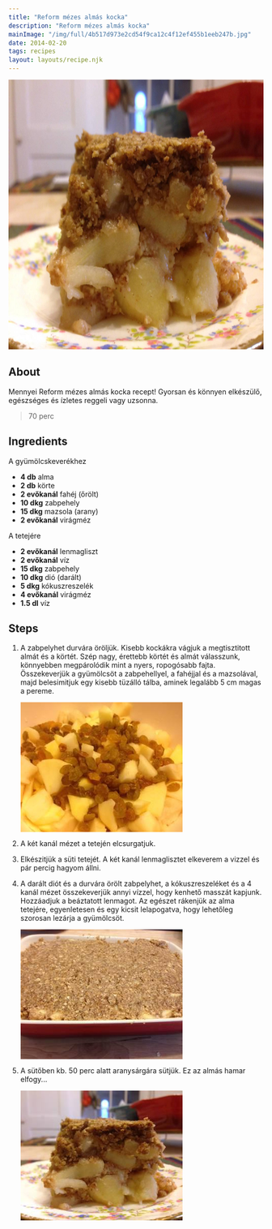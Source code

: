 ```yaml
---
title: "Reform mézes almás kocka"
description: "Reform mézes almás kocka"
mainImage: "/img/full/4b517d973e2cd54f9ca12c4f12ef455b1eeb247b.jpg"
date: 2014-02-20
tags: recipes
layout: layouts/recipe.njk
---
```

                            
<p align="center"><a href="https://cookpad.com/hu/receptek/1924017-reform-mezes-almas-kocka" rel="Recipe source page"><img width="751" height="532" src="/img/full/4b517d973e2cd54f9ca12c4f12ef455b1eeb247b.jpg"/></a></p>

## About
Mennyei Reform mézes almás kocka recept! Gyorsan és könnyen elkészülő, egészséges és ízletes reggeli vagy uzsonna. 

> 70 perc 

## Ingredients

A gyümölcskeverékhez
* **4 db** alma
* **2 db** körte
* **2 evőkanál** fahéj (őrölt)
* **10 dkg** zabpehely
* **15 dkg** mazsola (arany)
* **2 evőkanál** virágméz

A tetejére
* **2 evőkanál** lenmagliszt
* **2 evőkanál** víz
* **15 dkg** zabpehely
* **10 dkg** dió (darált)
* **5 dkg** kókuszreszelék
* **4 evőkanál** virágméz
* **1.5 dl** víz

## Steps

1. A zabpelyhet durvára öröljük. Kisebb kockákra vágjuk a megtisztitott almát és a körtét. Szép nagy, érettebb körtét és almát válasszunk, könnyebben megpárolódik mint a nyers, ropogósabb fajta. Összekeverjük a gyümölcsöt a zabpehellyel, a fahéjjal és a mazsolával, majd belesimitjuk egy kisebb tüzálló tálba, aminek legalább 5 cm magas a pereme.
 
    <p><img width="320" height="256" align="left" src="/img/full/cac923c9c2e65c0f8c736ef5ceb863fafbe04fb3.jpg"/></p><div style="clear: both"/>

2. A két kanál mézet a tetején elcsurgatjuk.
 
    <div style="clear: both"/>

3. Elkészitjük a süti tetejét. A két kanál lenmaglisztet elkeverem a vizzel és pár percig hagyom állni.
 
    <div style="clear: both"/>

4. A darált diót és a durvára örölt zabpelyhet, a kókuszreszeléket és a 4 kanál mézet összekeverjük annyi vízzel, hogy kenhető masszát kapjunk. Hozzáadjuk a beáztatott lenmagot. Az egészet rákenjük az alma tetejére, egyenletesen és egy kicsit lelapogatva, hogy lehetőleg szorosan lezárja a gyümölcsöt.
 
    <p><img width="320" height="256" align="left" src="/img/full/cd02d32f9b81bbd2407e19bdcc67879ded14af6a.jpg"/></p><div style="clear: both"/>

5. A sütőben kb. 50 perc alatt aranysárgára sütjük. Ez az almás hamar elfogy...
 
    <p><img width="320" height="256" align="left" src="/img/full/4315442a9bf04bea825d571351f02dd7e4f37a23.jpg"/></p><div style="clear: both"/>

